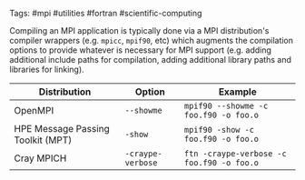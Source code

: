 Tags: #mpi #utilities #fortran #scientific-computing 

Compiling an MPI application is typically done via a MPI distribution's compiler wrappers (e.g. `mpicc`, `mpif90`, etc) which augments the compilation options to provide whatever is necessary for MPI support (e.g. adding additional include paths for compilation, adding additional library paths and libraries for linking).

| Distribution | Option | Example |
| --- | --- | --- |
| OpenMPI | `--showme`| `mpif90 --showme -c foo.f90 -o foo.o` |
| HPE Message Passing Toolkit (MPT) | `-show` | `mpif90 -show -c foo.f90 -o foo.o` |
| Cray MPICH | `-craype-verbose` | `ftn -craype-verbose -c foo.f90 -o foo.o` |